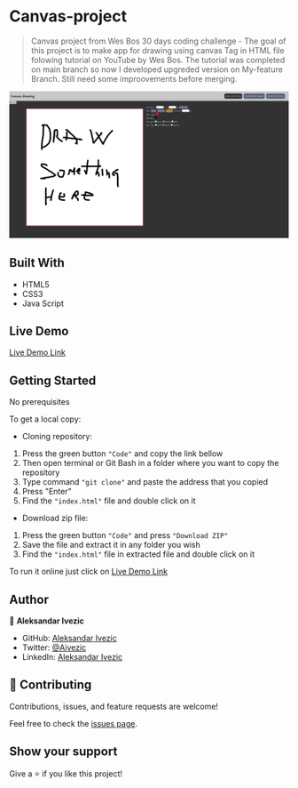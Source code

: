 # Canvas-project
 
> Canvas project from Wes Bos 30 days coding challenge -
The goal of this project is to make app for drawing using canvas Tag in HTML file folowing tutorial on YouTube by Wes Bos. The tutorial was completed on main branch so now I developed upgreded version on My-feature Branch. Still need some improovements before merging.

![screenshot](./Screenshot-Canvas.png)

## Built With

- HTML5
- CSS3
- Java Script

## Live Demo

[Live Demo Link](https://shinobiwarior.github.io/Canvas-project/)

## Getting Started

No prerequisites

To get  a local copy:
 
- Cloning repository:
 1. Press the green button `"Code"` and copy the link bellow
 2. Then open terminal or Git Bash in a folder where you want to copy the repository
 3. Type command `"git clone"` and paste the address that you copied
 4. Press "Enter"
 5. Find the `"index.html"` file and double click on it
- Download zip file:
 1. Press the green button `"Code"` and press `"Download ZIP"`
 2. Save the file and extract it in any folder you wish
 3. Find the `"index.html"` file in extracted file and double click on it
  
To run it online just click on [Live Demo Link](https://shinobiwarior.github.io/Canvas-project/)

## Author

👤 **Aleksandar Ivezic**

- GitHub: [Aleksandar Ivezic](https://github.com/ShinobiWarior)
- Twitter: [@Aivezic](https://twitter.com/Aivezic)
- LinkedIn: [Aleksandar Ivezic](https://www.linkedin.com/in/aleksandar-ivezic/)


## 🤝 Contributing

Contributions, issues, and feature requests are welcome!

Feel free to check the [issues page](https://github.com/ShinobiWarior/Canvas-project/issues).

## Show your support

Give a ⭐️ if you like this project!
